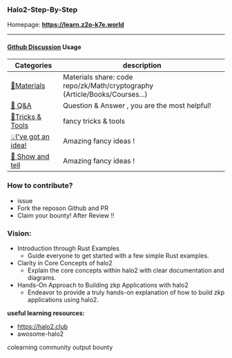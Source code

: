 ### Halo2-Step-By-Step

Homepage: **https://learn.z2o-k7e.world**

-------


#### [Github Discussion](https://github.com/zkp-co-learning/halo2-step-by-step/discussions) Usage


| Categories         | description                                                  |
| ------------------ | ---------------------------------- |
| [🍕Materials](https://github.com/zkp-co-learning/halo2-step-by-step/discussions/categories/materials)   | Materials share:  code repo/zk/Math/cryptography (Article/Books/Courses...)    |
| [🙏 Q&A](https://github.com/zkp-co-learning/halo2-step-by-step/discussions/categories/q-a)              | Question & Answer , you are the most helpful! |
| [🔧Tricks & Tools](https://github.com/zkp-co-learning/halo2-step-by-step/discussions/categories/tricks-tools)    | fancy tricks & tools |
| [💡I've got an idea!](https://github.com/zkp-co-learning/halo2-step-by-step/discussions/categories/i-ve-got-an-idea) | Amazing fancy ideas !|
| [🙌 Show and tell](https://github.com/zkp-co-learning/halo2-step-by-step/discussions/categories/show-and-tell) | Amazing fancy ideas !|


### How to contribute?
- issue
- Fork the reposon Github and PR
- Claim your bounty! After Review !!


### Vision:

- Introduction through Rust Examples
  - Guide everyone to get started with a few simple Rust examples.
- Clarity in Core Concepts of halo2
  - Explain the core concepts within halo2 with clear documentation and diagrams.
- Hands-On Approach to Building zkp Applications with halo2
  - Endeavor to provide a truly hands-on explanation of how to build zkp applications using halo2.


**useful learning resources:**
- https://halo2.club
- awosome-halo2


colearning community
output bounty
